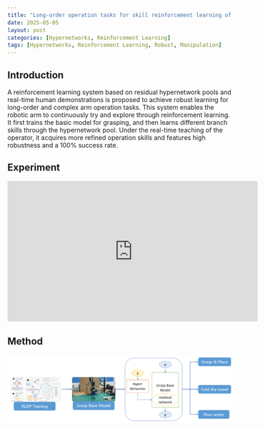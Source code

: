 ```yaml
---
title: "Long-order operation tasks for skill reinforcement learning of residual hypernetworks"
date: 2025-05-05
layout: post
categories: [Hypernetworks, Reinforcement Learning]
tags: [Hypernetworks, Reinforcement Learning, Robust, Manipulation]
---
```


## Introduction
A reinforcement learning system based on residual hypernetwork pools and real-time human demonstrations is proposed to achieve robust learning for long-order and complex arm operation tasks. This system enables the robotic arm to continuously try and explore through reinforcement learning. It first trains the basic model for grasping, and then learns different branch skills through the hypernetwork pool. Under the real-time teaching of the operator, it acquires more refined operation skills and features high robustness and a 100% success rate.




## Experiment
<html>
<body>
<div style="text-align: center">
  <iframe width="560" height="315" src="https://www.youtube.com/embed/-7dYe60Fb_8?si=EiibZphorwj1_BHR" title="YouTube video player" frameborder="0" allow="accelerometer; autoplay; clipboard-write; encrypted-media; gyroscope; picture-in-picture; web-share" referrerpolicy="strict-origin-when-cross-origin" allowfullscreen></iframe>
  <!-- <p style="margin-top: 10px;">chigui-2 motion video in May, 2022</p> -->
</div>
</body>
</html>


## Method
![hil hyper](/images/hil/hil_hyper.png)

<!-- The video shows a robot imitation learning experiment based on ROS/Gazebo. In the simulation environment, a robotic arm is operating a red and blue cube on the workbench. The "color_image" window in the top left corner displays the image information from the perspective of the robotic arm. This experiment aims to train the robot to complete cube manipulation tasks through imitation learning. -->

<!-- > A preprint of the paper is available at <kbd><a href="https://arxiv.org/abs/2404.12220" target="_blank" style="text-decoration: none; color: inherit;" >arXiv</a></kbd>
{: .prompt-tip } -->

<!-- , which is submitted to IEEE/RSJ International Conference on Intelligent Robots and Systems (IROS), 2024 -->

<!-- ## Motivation -->
<!-- ![Motivation](/images/slednav/sledinspir.bmp) -->


<!-- The figure presents a training process based on action block imitation learning.  In Step 1, it samples data from a demo dataset, including RGB images and joints information, to form an action sequence.  Step 2 involves inferring z through a transformer encoder with self - attention blocks, embedding joints and action sequences.  In Step 3, it uses a ResNet18 and transformer encoder and decoder to predict the action sequence, incorporating position embeddings and linear layers to output the predicted actions. -->

<!-- ![Physhical Curves](/images/arm/physical_curves.png) -->

<!-- The figure illustrates a Transformer - based testing process for predicting action sequences. ResNet18 extracts features from images of four cameras. These features, combined with sinusoidal position embeddings, are fed into a Transformer encoder. The encoder processes them and passes to a Transformer decoder, which generates the predicted action sequence with the aid of position embeddings. -->


<!-- ![Experiment](/images/slednav/sledtest.bmp)
**Experiment result**: tractor average speed **<font color="red">≈1m/s</font>**, trailer position error **<font color="red"><10cm</font>**, and trailer yaw angle error **<font color="red"><5.25°</font>** (calculated by motion capture system) -->